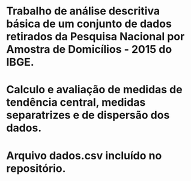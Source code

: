 # Trabalho de análise descritiva básica de um conjunto de dados retirados da Pesquisa Nacional por Amostra de Domicílios - 2015 do IBGE.
# Calculo e avaliação de medidas de tendência central, medidas separatrizes e de dispersão dos dados.
# Arquivo dados.csv incluído no repositório.
